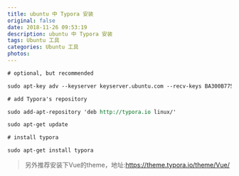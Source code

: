 ```yaml
---
title: ubuntu 中 Typora 安装
original: false
date: 2018-11-26 09:53:19
description: ubuntu 中 Typora 安装
tags: Ubuntu 工具
categories: Ubuntu 工具
photos:
---
```


```reStructuredText
# optional, but recommended

sudo apt-key adv --keyserver keyserver.ubuntu.com --recv-keys BA300B7755AFCFAE

# add Typora's repository

sudo add-apt-repository 'deb http://typora.io linux/'

sudo apt-get update

# install typora

sudo apt-get install typora
```

>   另外推荐安装下Vue的theme，地址:https://theme.typora.io/theme/Vue/

